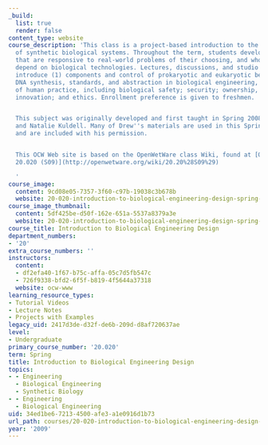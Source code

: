 ```yaml
---
_build:
  list: true
  render: false
content_type: website
course_description: 'This class is a project-based introduction to the engineering
  of synthetic biological systems. Throughout the term, students develop projects
  that are responsive to real-world problems of their choosing, and whose solutions
  depend on biological technologies. Lectures, discussions, and studio exercises will
  introduce (1) components and control of prokaryotic and eukaryotic behavior, (2)
  DNA synthesis, standards, and abstraction in biological engineering, and (3) issues
  of human practice, including biological safety; security; ownership, sharing, and
  innovation; and ethics. Enrollment preference is given to freshmen.


  This subject was originally developed and first taught in Spring 2008 by Drew Endy
  and Natalie Kuldell. Many of Drew''s materials are used in this Spring 2009 version,
  and are included with his permission.


  This OCW Web site is based on the OpenWetWare class Wiki, found at [OpenWetWare:
  20.020 (S09)](http://openwetware.org/wiki/20.20%28S09%29)

  '
course_image:
  content: 9cd08e05-7357-3f60-c97b-19038c3b678b
  website: 20-020-introduction-to-biological-engineering-design-spring-2009
course_image_thumbnail:
  content: 5df425be-d50f-162e-651a-5537a8379a3e
  website: 20-020-introduction-to-biological-engineering-design-spring-2009
course_title: Introduction to Biological Engineering Design
department_numbers:
- '20'
extra_course_numbers: ''
instructors:
  content:
  - df2efa40-1f67-b75c-affa-05c7d5fb547c
  - 726f9338-bfd2-6f5f-b819-4f5644a37318
  website: ocw-www
learning_resource_types:
- Tutorial Videos
- Lecture Notes
- Projects with Examples
legacy_uid: 2417d3de-d32f-de6b-209d-d8af720637ae
level:
- Undergraduate
primary_course_number: '20.020'
term: Spring
title: Introduction to Biological Engineering Design
topics:
- - Engineering
  - Biological Engineering
  - Synthetic Biology
- - Engineering
  - Biological Engineering
uid: 34ed1be6-7213-4500-afe3-a1e0916d1b73
url_path: courses/20-020-introduction-to-biological-engineering-design-spring-2009
year: '2009'
---
```

